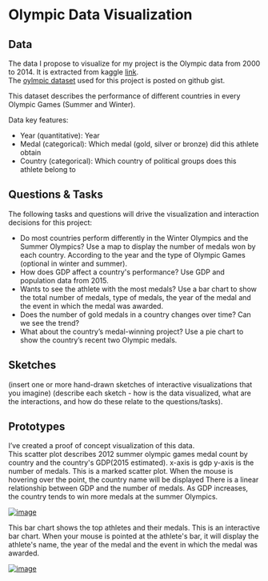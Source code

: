 # Olympic Data Visualization
## Data 
The data I propose to visualize for my project is the Olympic data from 2000 to 2014. It is extracted from kaggle [link](https://www.kaggle.com/the-guardian/olympic-games).  
The [oylmpic dataset](https://gist.github.com/RuofanChen/b8ab70bdb93f363cf55e6390ad39805b) used for this project is posted on github gist. 

This dataset describes the performance of different countries in every Olympic Games (Summer and Winter).

Data key features:
* Year (quantitative): Year
* Medal (categorical): Which medal (gold, silver or bronze) did this athlete obtain
* Country (categorical): Which country of political groups does this athlete belong to


## Questions & Tasks
The following tasks and questions will drive the visualization and interaction decisions for this project:  


* Do most countries perform differently in the Winter Olympics and the Summer Olympics? Use a map to display the number of medals won by each country. According to the year and the type of Olympic Games (optional in winter and summer).
* How does GDP affect a country's performance? Use GDP and population data from 2015.
* Wants to see the athlete with the most medals? Use a bar chart to show the total number of medals, type of medals, the year of the medal and the event in which the medal was awarded.
* Does the number of gold medals in a country changes over time? Can we see the trend?
* What about the country’s medal-winning project? Use a pie chart to show the country’s recent two Olympic medals.


## Sketches
(insert one or more hand-drawn sketches of interactive visualizations that you imagine) (describe each sketch - how is the data visualized, what are the interactions, and how do these relate to the questions/tasks). 



## Prototypes
I’ve created a proof of concept visualization of this data.  
This scatter plot describes 2012 summer olympic games medal count by country and the country's GDP(2015 estimated). x-axis is gdp y-axis is the number of medals. This is a marked scatter plot. When the mouse is hovering over the point, the country name will be displayed
There is a linear relationship between GDP and the number of medals. As GDP increases, the country tends to win more medals at the summer Olympics.  

[![image](https://user-images.githubusercontent.com/57047582/134273629-f4adb498-2362-47d5-a815-6ff1549d15b2.png)](https://vizhub.com/RuofanChen/af53cd1647bd45ebbfd0886ad51f5e48)
    
 
This bar chart shows the top athletes and their medals. This is an interactive bar chart. When your mouse is pointed at the athlete's bar, it will display the athlete's name, the year of the medal and the event in which the medal was awarded.  

[![image](https://user-images.githubusercontent.com/57047582/134274019-9ac4e988-0215-4f3c-a5de-f81dd8bda8eb.png)](https://vizhub.com/RuofanChen/f1c54c3e6630474bb37f77bebd48f42f)
